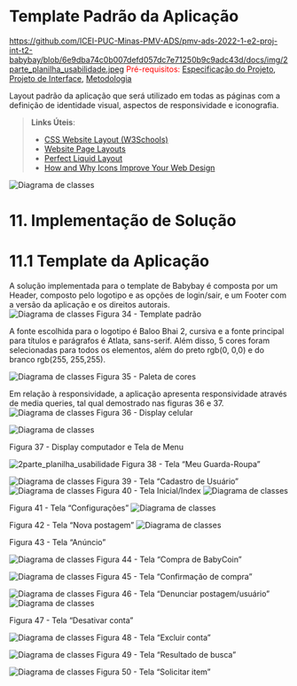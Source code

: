 # Template Padrão da Aplicação
https://github.com/ICEI-PUC-Minas-PMV-ADS/pmv-ads-2022-1-e2-proj-int-t2-babybay/blob/6e9dba74c0b007defd057dc7e71250b9c9adc43d/docs/img/2parte_planilha_usabilidade.jpeg
<span style="color:red">Pré-requisitos: <a href="2-Especificação do Projeto.md"> Especificação do Projeto</a></span>, <a href="3-Projeto de Interface.md"> Projeto de Interface</a>, <a href="4-Metodologia.md"> Metodologia</a>

Layout padrão da aplicação que será utilizado em todas as páginas com a definição de identidade visual, aspectos de responsividade e iconografia.

> **Links Úteis**:
>
> - [CSS Website Layout (W3Schools)](https://www.w3schools.com/css/css_website_layout.asp)
> - [Website Page Layouts](http://www.cellbiol.com/bioinformatics_web_development/chapter-3-your-first-web-page-learning-html-and-css/website-page-layouts/)
> - [Perfect Liquid Layout](https://matthewjamestaylor.com/perfect-liquid-layouts)
> - [How and Why Icons Improve Your Web Design](https://usabilla.com/blog/how-and-why-icons-improve-you-web-design/)


![Diagrama de classes](https://github.com/ICEI-PUC-Minas-PMV-ADS/pmv-ads-2022-1-e2-proj-int-t2-babybay/blob/main/docs/img/BabyBay_%20Diagrama_Classe%20.png)

# 11. Implementação de Solução 
# 11.1 Template da Aplicação 
A solução implementada para o template de Babybay é composta por um Header, composto pelo logotipo e as opções de login/sair, e um Footer com a versão da aplicação e os direitos autorais.  
 ![Diagrama de classes](https://github.com/ICEI-PUC-Minas-PMV-ADS/pmv-ads-2022-1-e2-proj-int-t2-babybay/blob/main/docs/img/BabyBay_%20Diagrama_Classe%20.png)
Figura 34 - Template padrão 


A fonte escolhida para o logotipo é Baloo Bhai 2, cursiva e a fonte principal para títulos e parágrafos é Atlata, sans-serif.  Além disso, 5 cores foram selecionadas para todos os elementos, além do preto rgb(0, 0,0) e do branco rgb(255, 255,255). 

 ![Diagrama de classes](https://github.com/ICEI-PUC-Minas-PMV-ADS/pmv-ads-2022-1-e2-proj-int-t2-babybay/blob/main/docs/img/BabyBay_%20Diagrama_Classe%20.png)
Figura 35 - Paleta de cores

Em relação à responsividade, a aplicação apresenta responsividade através de media queries, tal qual demostrado nas figuras 36 e 37.
 ![Diagrama de classes](https://github.com/ICEI-PUC-Minas-PMV-ADS/pmv-ads-2022-1-e2-proj-int-t2-babybay/blob/main/docs/img/BabyBay_%20Diagrama_Classe%20.png)
Figura 36 - Display celular

 ![Diagrama de classes](https://github.com/ICEI-PUC-Minas-PMV-ADS/pmv-ads-2022-1-e2-proj-int-t2-babybay/blob/main/docs/img/BabyBay_%20Diagrama_Classe%20.png)
 
Figura 37 - Display computador e Tela de Menu

 ![2parte_planilha_usabilidade](https://github.com/ICEI-PUC-Minas-PMV-ADS/pmv-ads-2022-1-e2-proj-int-t2-babybay/blob/6e9dba74c0b007defd057dc7e71250b9c9adc43d/docs/img/2parte_planilha_usabilidade.jpeg)
Figura 38 - Tela “Meu Guarda-Roupa”


 ![Diagrama de classes](https://github.com/ICEI-PUC-Minas-PMV-ADS/pmv-ads-2022-1-e2-proj-int-t2-babybay/blob/main/docs/img/BabyBay_%20Diagrama_Classe%20.png)
Figura 39 - Tela “Cadastro de Usuário”
 ![Diagrama de classes](https://github.com/ICEI-PUC-Minas-PMV-ADS/pmv-ads-2022-1-e2-proj-int-t2-babybay/blob/main/docs/img/BabyBay_%20Diagrama_Classe%20.png)
Figura 40 - Tela Inicial/Index
![Diagrama de classes](https://github.com/ICEI-PUC-Minas-PMV-ADS/pmv-ads-2022-1-e2-proj-int-t2-babybay/blob/main/docs/img/BabyBay_%20Diagrama_Classe%20.png)
 
Figura 41 - Tela “Configurações”
![Diagrama de classes](https://github.com/ICEI-PUC-Minas-PMV-ADS/pmv-ads-2022-1-e2-proj-int-t2-babybay/blob/main/docs/img/BabyBay_%20Diagrama_Classe%20.png)
 
Figura 42 - Tela “Nova postagem”
![Diagrama de classes](https://github.com/ICEI-PUC-Minas-PMV-ADS/pmv-ads-2022-1-e2-proj-int-t2-babybay/blob/main/docs/img/BabyBay_%20Diagrama_Classe%20.png)
 
Figura 43 - Tela “Anúncio”

 ![Diagrama de classes](https://github.com/ICEI-PUC-Minas-PMV-ADS/pmv-ads-2022-1-e2-proj-int-t2-babybay/blob/main/docs/img/BabyBay_%20Diagrama_Classe%20.png)
Figura 44 - Tela “Compra de BabyCoin”

 ![Diagrama de classes](https://github.com/ICEI-PUC-Minas-PMV-ADS/pmv-ads-2022-1-e2-proj-int-t2-babybay/blob/main/docs/img/BabyBay_%20Diagrama_Classe%20.png)
Figura 45 - Tela “Confirmação de compra”

 ![Diagrama de classes](https://github.com/ICEI-PUC-Minas-PMV-ADS/pmv-ads-2022-1-e2-proj-int-t2-babybay/blob/main/docs/img/BabyBay_%20Diagrama_Classe%20.png)
Figura 46 - Tela “Denunciar postagem/usuário”
![Diagrama de classes](https://github.com/ICEI-PUC-Minas-PMV-ADS/pmv-ads-2022-1-e2-proj-int-t2-babybay/blob/main/docs/img/BabyBay_%20Diagrama_Classe%20.png)
 
Figura 47 - Tela “Desativar conta”

 ![Diagrama de classes](https://github.com/ICEI-PUC-Minas-PMV-ADS/pmv-ads-2022-1-e2-proj-int-t2-babybay/blob/main/docs/img/BabyBay_%20Diagrama_Classe%20.png)
Figura 48 - Tela “Excluir conta”

 ![Diagrama de classes](https://github.com/ICEI-PUC-Minas-PMV-ADS/pmv-ads-2022-1-e2-proj-int-t2-babybay/blob/main/docs/img/BabyBay_%20Diagrama_Classe%20.png)
Figura 49 - Tela “Resultado de busca”

 ![Diagrama de classes](https://github.com/ICEI-PUC-Minas-PMV-ADS/pmv-ads-2022-1-e2-proj-int-t2-babybay/blob/main/docs/img/BabyBay_%20Diagrama_Classe%20.png)
Figura 50 - Tela “Solicitar item”

